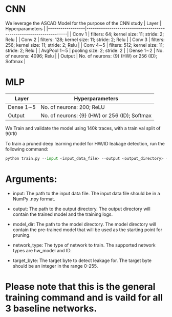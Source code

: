 # CNN
We leverage the ASCAD Model for the purpose of the CNN study
| Layer            | Hyperparameters                                                    |
|------------------|--------------------------------------------------------------------|
| Conv 1           | filters: 64; kernel size: 11; stride: 2; Relu                     |
| Conv 2           | filters: 128; kernel size: 11; stride: 2; Relu                    |
| Conv 3           | filters: 256; kernel size: 11; stride: 2; Relu                    |
| Conv 4$\sim$5    | filters: 512; kernel size: 11; stride: 2; Relu                    |
| AvgPool 1$\sim$5 | pooling size: 2; stride: 2                                        |
| Dense 1$\sim$2   | No. of neurons: 4096; Relu                                        |
| Output           | No. of neurons: {9} (HW) or 256 (ID); Softmax                     |


# MLP
| Layer            | Hyperparameters                    |
|------------------|------------------------------------|
| Dense 1$\sim$5   | No. of neurons: 200; ReLU          |
| Output           | No. of neurons: {9} (HW) or 256 (ID); Softmax |


We Train and validate the model using 140k traces, with a train val split of 90:10 



To train a pruned deep learning model for HW/ID leakage detection, run the following command:
```python 
python train.py --input <input_data_file> --output <output_directory> --model_dir <model_directory> --network_type <network_type> --target_byte <target_byte>
```
# Arguments:

* input: The path to the input data file. The input data file should be in a NumPy .npy format.

* output: The path to the output directory. The output directory will contain the trained model and the training logs.

* model_dir: The path to the model directory. The model directory will contain the pre-trained model that will be used as the starting point for pruning.

* network_type: The type of network to train. The supported network types are hw_model and ID.

* target_byte: The target byte to detect leakage for. The target byte should be an integer in the range 0-255.
# Please note that this is the general training command and is vaild for all 3 baseline networks.
